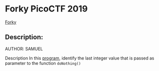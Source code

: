 # Forky PicoCTF 2019

[Forky](https://play.picoctf.org/practice/challenge/24?category=3&page=5)

## Description:
AUTHOR: SAMUEL

Description
In this [program](./vuln), identify the last integer value that is passed as parameter to the function `doNothing()`

